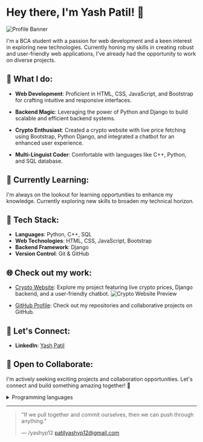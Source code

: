 # Hey there, I'm Yash Patil! 👋

<picture>
  <source media="(prefers-color-scheme: dark)" srcset="[URL_TO_DARKMODE_IMAGE](https://encrypted-tbn0.gstatic.com/images?q=tbn:ANd9GcRymJeHh5P46kD-YkykYkxGj0YhMI5KgwQ3Eg&usqp=CAU)">
  <source media="(prefers-color-scheme: light)" srcset=" ([https://encrypted-tbn0.gstatic.com/images?q=tbn:ANd9GcRymJeHh5P46kD-YkykYkxGj0YhMI5KgwQ3Eg&usqp=CAU](https://encrypted-tbn0.gstatic.com/images?q=tbn:ANd9GcRymJeHh5P46kD-YkykYkxGj0YhMI5KgwQ3Eg&usqp=CAU))">
  <img alt="Profile Banner" src="(https://photos.app.goo.gl/xQF1eC6vhDuxa1mT6)">
</picture>

I'm a BCA student with a passion for web development and a keen interest in exploring new technologies. Currently honing my skills in creating robust and user-friendly web applications, I've already had the opportunity to work on diverse projects.

## 🚀 What I do:

- **Web Development**: Proficient in HTML, CSS, JavaScript, and Bootstrap for crafting intuitive and responsive interfaces.
  
- **Backend Magic**: Leveraging the power of Python and Django to build scalable and efficient backend systems.
  
- **Crypto Enthusiast**: Created a crypto website with live price fetching using Bootstrap, Python Django, and integrated a chatbot for an enhanced user experience.

- **Multi-Linguist Coder**: Comfortable with languages like C++, Python, and SQL database.

## 🌱 Currently Learning:

I'm always on the lookout for learning opportunities to enhance my knowledge. Currently exploring new skills to broaden my technical horizon.

## 🔧 Tech Stack:

- **Languages**: Python, C++, SQL
- **Web Technologies**: HTML, CSS, JavaScript, Bootstrap
- **Backend Framework**: Django
- **Version Control**: Git & GitHub

## 🌐 Check out my work:

- [Crypto Website](#): Explore my project featuring live crypto prices, Django backend, and a user-friendly chatbot.
  ![Crypto Website Preview](URL_TO_CRYPTO_WEBSITE_PREVIEW_IMAGE)

- [GitHub Profile](https://github.com/yashyp12): Check out my repositories and collaborative projects on GitHub.

## 👥 Let's Connect:

- **LinkedIn**: [Yash Patil](https://www.linkedin.com/in/yashyp12/)

## 🤝 Open to Collaborate:

I'm actively seeking exciting projects and collaboration opportunities. Let's connect and build something amazing together! 🚀

<details>
<summary>Programming languages</summary>

| Rank | Languages |
|-----:|-----------|
|     1| Python|
|     2| Java Script    |
|     3| SQL
      4| C++

</details>

---
> "If we pull together and commit ourselves, then we can push through anything."
> 
> — /yashyp12
patilyashyp12@gmail.com
